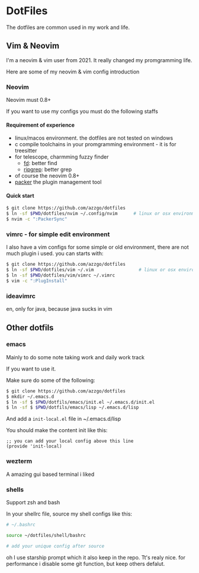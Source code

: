 # DotFiles

The dotfiles are common used in my work and life.

## Vim & Neovim

I'm a neovim & vim user from 2021. It really changed my promgramming life.

Here are some of my neovim & vim config introduction

### Neovim

Neovim must 0.8+

If you want to use my configs you must do the following staffs

#### Requirement of experience

- linux/macos environment. the dotfiles are not tested on windows
- c compile toolchains in your promgramming environment - it is for treesitter
- for telescope, charmming fuzzy finder
  - [fd](https://github.com/sharkdp/fd): better find
  - [ripgrep](https://github.com/BurntSushi/ripgrep): better grep
- of course the neovim 0.8+
- [packer](https://github.com/wbthomason/packer.nvim) the plugin management tool

#### Quick start

```sh
$ git clone https://github.com/azzgo/dotfiles
$ ln -sf $PWD/dotfiles/nvim ~/.config/nvim      # linux or osx environment required
$ nvim -c ":PackerSync"
```

### vimrc - for simple edit environment

I also have a vim configs for some simple or old environment, there are not much plugin i used. you can starts with:

```sh
$ git clone https://github.com/azzgo/dotfiles
$ ln -sf $PWD/dotfiles/vim ~/.vim                 # linux or osx environment required
$ ln -sf $PWD/dotfiles/vim/vimrc ~/.vimrc
$ vim -c ":PlugInstall"
```

### ideavimrc

en, only for java, because java sucks in vim

## Other dotfils

### emacs

Mainly to do some note taking work and daily work track

If you want to use it.

Make sure do some of the following:

```sh
$ git clone https://github.com/azzgo/dotfiles
$ mkdir ~/.emacs.d
$ ln -sf $ $PWD/dotfils/emacs/init.el ~/.emacs.d/init.el
$ ln -sf $ $PWD/dotfils/emacs/lisp ~/.emacs.d/lisp
```

And add a `init-local.el` file in ~/.emacs.d/lisp 

You should make the content init like this:

```
;; you can add your local config above this line
(provide 'init-local)
```

### wezterm

A amazing gui based terminal i liked

### shells

Support zsh and bash

In your shellrc file, source my shell configs like this:

```sh
# ~/.bashrc

source ~/dotfiles/shell/bashrc

# add your unique config after source
```

oh I use starship prompt which it also keep in the repo. Tt's realy nice. for performance i disable some git function, but keep others defalut.

